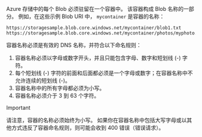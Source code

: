 Azure 存储中的每个 Blob 必须驻留在一个容器中。 该容器构成 Blob 名称的一部分。 例如，在这些示例 Blob URI 中， `mycontainer` 是容器的名称：

    https://storagesample.blob.core.windows.net/mycontainer/blob1.txt
    https://storagesample.blob.core.windows.net/mycontainer/photos/myphoto.jpg

容器名称必须是有效的 DNS 名称，并符合以下命名规则：

1. 容器名称必须以字母或数字开头，并且只能包含字母、数字和短划线 (-) 字符。
2. 每个短划线 (-) 字符的前面和后面都必须是一个字母或数字；在容器名称中不允许连续的短划线 (-)。
3. 容器名称中的所有字母都必须为小写。
4. 容器名称必须介于 3 到 63 个字符。

> [!IMPORTANT]
> 请注意，容器的名称必须始终为小写。 如果你在容器名称中包括大写字母或以其他方式违反了容器命名规则，则可能会收到 400 错误（错误请求）。 
> 
> 

